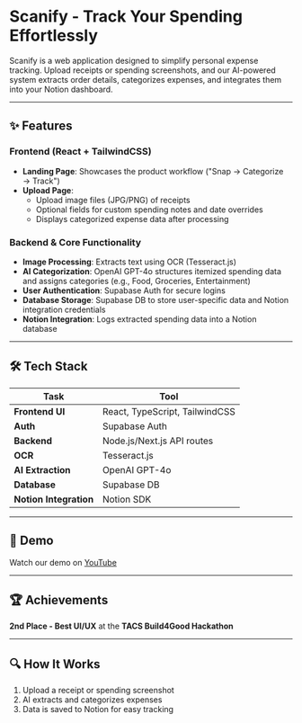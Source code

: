 # Scanify - Track Your Spending Effortlessly

Scanify is a web application designed to simplify personal expense tracking. Upload receipts or spending screenshots, and our AI-powered system extracts order details, categorizes expenses, and integrates them into your Notion dashboard.

---

## ✨ Features

### Frontend (React + TailwindCSS)

- **Landing Page**: Showcases the product workflow ("Snap → Categorize → Track")
- **Upload Page**:
  - Upload image files (JPG/PNG) of receipts
  - Optional fields for custom spending notes and date overrides
  - Displays categorized expense data after processing

### Backend & Core Functionality

- **Image Processing**: Extracts text using OCR (Tesseract.js)
- **AI Categorization**: OpenAI GPT-4o structures itemized spending data and assigns categories (e.g., Food, Groceries, Entertainment)
- **User Authentication**: Supabase Auth for secure logins
- **Database Storage**: Supabase DB to store user-specific data and Notion integration credentials
- **Notion Integration**: Logs extracted spending data into a Notion database

---


## 🛠 Tech Stack

| Task                   | Tool                           |
| ---------------------- | ------------------------------ |
| **Frontend UI**        | React, TypeScript, TailwindCSS |
| **Auth**               | Supabase Auth                  |
| **Backend**            | Node.js/Next.js API routes     |
| **OCR**                | Tesseract.js                   |
| **AI Extraction**      | OpenAI GPT-4o                  |
| **Database**           | Supabase DB                    |
| **Notion Integration** | Notion SDK                     |

---

## 🎥 Demo  
Watch our demo on [YouTube](https://www.youtube.com/watch?v=YOUR_VIDEO_ID)

---

## 🏆 Achievements

**2nd Place - Best UI/UX** at the **TACS Build4Good Hackathon**

---

## 🔍 How It Works

1. Upload a receipt or spending screenshot
2. AI extracts and categorizes expenses
3. Data is saved to Notion for easy tracking
